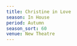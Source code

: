 ```yaml
---
title: Christine in Love
season: In House
period: Autumn
season_sort: 60
venue: New Theatre
---
```


